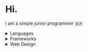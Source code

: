 # Hi.
I am a simple junior programmer 🇧🇷

<details>
  <summary>Languages</summary>
  <img src="https://img.shields.io/badge/Python-161b22?style=for-the-badge&logo=Python&logoColor=white" alt="">
  <img src="https://img.shields.io/badge/JavaScript-161b22?style=for-the-badge&logo=javascript&logoColor=F7DF1E" alt="">
</details>
<details>
  <summary>Frameworks</summary>
  <img src="https://img.shields.io/badge/Django-161b22?style=for-the-badge&logo=django&logoColor=green" alt="">
</details>
<details>
  <summary>Web Design</summary>
  <img src="https://img.shields.io/badge/Figma-161b22?style=for-the-badge&logo=figma&logoColor=white" alt="" srcset="">
</details>

